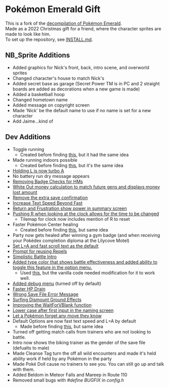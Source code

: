 # Pokémon Emerald Gift

This is a fork of the [decompilation of Pokémon Emerald](https://github.com/pret/pokeemerald).  
Made as a 2022 Christmas gift for a friend, where the character sprites are made to look like him.  
To set up the repository, see [INSTALL.md](INSTALL.md).

## NB_Sprite Additions
- Added graphics for Nick's front, back, intro scene, and overworld sprites
- Changed character's house to match Nick's
- Added secret base as garage (Secret Power TM is in PC and 2 straight boards are added as decorations when a new game is made)
- Added a basketball hoop
- Changed hometown name
- Added message on copyright screen
- Made 'Nick' be the default name to use if no name is set for a new character
- Add Jaime...kind of

## Dev Additions
- Toggle running
  - Created before finding [this](https://www.pokecommunity.com/showpost.php?p=10161076&postcount=72), but it had the same idea
- Made running indoors possible 
  - Created before finding [this](https://github.com/pret/pokeemerald/wiki/Allow-running-indoors), but it's the same idea
- [Holding L is now turbo A](https://github.com/pret/pokeemerald/wiki/Make-L-Button-Be-Turbo-A-When-L=A-Option-Is-Set)
- No battery run dry message appears
- [Removing Badge Checks for HMs](https://www.pokecommunity.com/showpost.php?p=10036664)
- [White Out money calculation to match future gens and displays money lost amount](https://github.com/pret/pokeemerald/wiki/Better-White-Out-Money-Calculation)
- [Remove the extra save confirmation](https://github.com/pret/pokeemerald/wiki/Remove-the-extra-save-confirmation)
- [Increase Text Speed Beyond Fast](https://www.pokecommunity.com/showpost.php?p=10400198)
- [Return and Frustration show power in summary screen](https://www.pokecommunity.com/showpost.php?p=10575976&postcount=420)
- [Pushing R when looking at the clock allows for the time to be changed](https://www.pokecommunity.com/showpost.php?p=10481737)
  - Tilemap for clock now includes mention of R to reset
- Faster Pokémon Center healing
  - Created before finding [this](https://github.com/pret/pokeemerald/wiki/Speedy-Nurse-Joy), but same idea
- Party now gets healed after winning a gym badge (and when receiving your Pokédex completion diploma at the Lilycove Motel)
- [Set L=A and fast scroll text as the default](https://www.pokecommunity.com/showpost.php?p=9967853&postcount=5)
- [Prompt for reusing Repels](https://github.com/pret/pokeemerald/wiki/Prompt-for-reusing-Repels)
- [Simplistic Battle Intro](https://www.pokecommunity.com/showpost.php?p=10473117)
- [Added type color that shows battle effectiveness and added ability to toggle this feature in the option menu.](https://github.com/pret/pokeemerald/wiki/Show-Type-Effectiveness-In-Battle-Using-Pre-Existing--Function-and-Disable-in-Option-Menu)
  - Used [this](https://www.pokecommunity.com/showpost.php?p=10167016&postcount=83), but the vanilla code needed modification for it to work well.
- [Added debug menu](https://www.pokecommunity.com/showpost.php?p=10220970&postcount=175) (turned off by default)
- [Faster HP Drain](https://github.com/pret/pokeemerald/wiki/Faster-HP-Drain)
- [Wrong Save File Error Message](https://www.pokecommunity.com/showpost.php?p=10449518)
- [Surfing Dismount Ground Effects](https://github.com/pret/pokeemerald/wiki/Surfing-Dismount-Ground-Effects)
- [Improving the WaitForVBlank function](https://github.com/pret/pokeemerald/wiki/Improving-the-WaitForVBlank-function)
- [Lower case after first input in the naming screen](https://www.pokecommunity.com/showpost.php?p=10199896&postcount=139)
- [Let a Pokémon forget any move they know](https://www.pokecommunity.com/showpost.php?p=10182839&postcount=119)
- Default Options are now fast text speed and L=A by default
  - Made before finding [this](https://www.pokecommunity.com/showpost.php?p=9967853&postcount=5), but same idea
- Turned off getting match calls from trainers who are not looking to battle.
- Intro now shows the biking trainer as the gender of the save file (defualts to male)
- Made Cleanse Tag turn the off all wild encounters and made it's held ability work if held by any Pokémon in the party
- Made Poké Doll cause no trainers to see you. You can still go up and talk with them.
- Added Beldom in Meteor Falls and Mareep in Route 110
- Removed small bugs with *#define BUGFIX* in *config.h*
